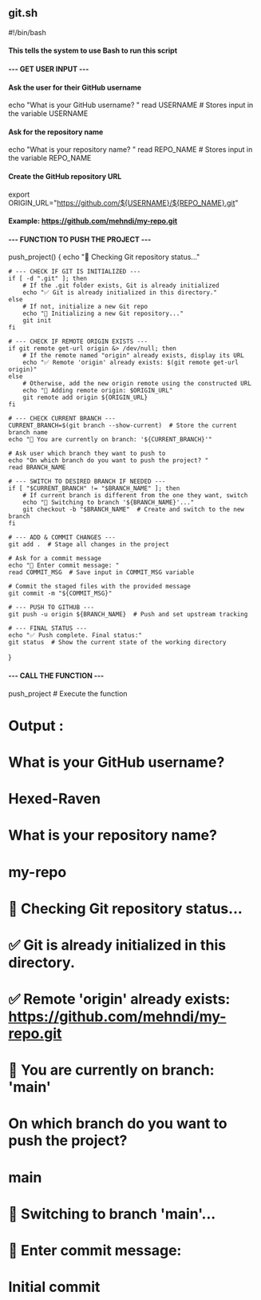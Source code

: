 ## git.sh 


#!/bin/bash
#### This tells the system to use Bash to run this script

#### --- GET USER INPUT ---

#### Ask the user for their GitHub username
echo "What is your GitHub username? "
read USERNAME  # Stores input in the variable USERNAME

#### Ask for the repository name
echo "What is your repository name? "
read REPO_NAME  # Stores input in the variable REPO_NAME

#### Create the GitHub repository URL
export ORIGIN_URL="https://github.com/${USERNAME}/${REPO_NAME}.git"
#### Example: https://github.com/mehndi/my-repo.git

#### --- FUNCTION TO PUSH THE PROJECT ---

push_project() {
    echo "📁 Checking Git repository status..."

    # --- CHECK IF GIT IS INITIALIZED ---
    if [ -d ".git" ]; then
        # If the .git folder exists, Git is already initialized
        echo "✅ Git is already initialized in this directory."
    else
        # If not, initialize a new Git repo
        echo "🔧 Initializing a new Git repository..."
        git init
    fi

    # --- CHECK IF REMOTE ORIGIN EXISTS ---
    if git remote get-url origin &> /dev/null; then
        # If the remote named "origin" already exists, display its URL
        echo "✅ Remote 'origin' already exists: $(git remote get-url origin)"
    else
        # Otherwise, add the new origin remote using the constructed URL
        echo "🔗 Adding remote origin: $ORIGIN_URL"
        git remote add origin ${ORIGIN_URL}
    fi

    # --- CHECK CURRENT BRANCH ---
    CURRENT_BRANCH=$(git branch --show-current)  # Store the current branch name
    echo "📍 You are currently on branch: '${CURRENT_BRANCH}'"

    # Ask user which branch they want to push to
    echo "On which branch do you want to push the project? "
    read BRANCH_NAME

    # --- SWITCH TO DESIRED BRANCH IF NEEDED ---
    if [ "$CURRENT_BRANCH" != "$BRANCH_NAME" ]; then
        # If current branch is different from the one they want, switch
        echo "🔀 Switching to branch '${BRANCH_NAME}'..."
        git checkout -b "$BRANCH_NAME"  # Create and switch to the new branch
    fi

    # --- ADD & COMMIT CHANGES ---
    git add .  # Stage all changes in the project

    # Ask for a commit message
    echo "📝 Enter commit message: "
    read COMMIT_MSG  # Save input in COMMIT_MSG variable

    # Commit the staged files with the provided message
    git commit -m "${COMMIT_MSG}"

    # --- PUSH TO GITHUB ---
    git push -u origin ${BRANCH_NAME}  # Push and set upstream tracking

    # --- FINAL STATUS ---
    echo "✅ Push complete. Final status:"
    git status  # Show the current state of the working directory
}

#### --- CALL THE FUNCTION ---
push_project  # Execute the function

# Output :
# What is your GitHub username? 
# Hexed-Raven
# What is your repository name? 
# my-repo
# 📁 Checking Git repository status...
# ✅ Git is already initialized in this directory.
# ✅ Remote 'origin' already exists: https://github.com/mehndi/my-repo.git
# 📍 You are currently on branch: 'main'
# On which branch do you want to push the project? 
# main
# 🔀 Switching to branch 'main'...
# 📝 Enter commit message: 
# Initial commit
